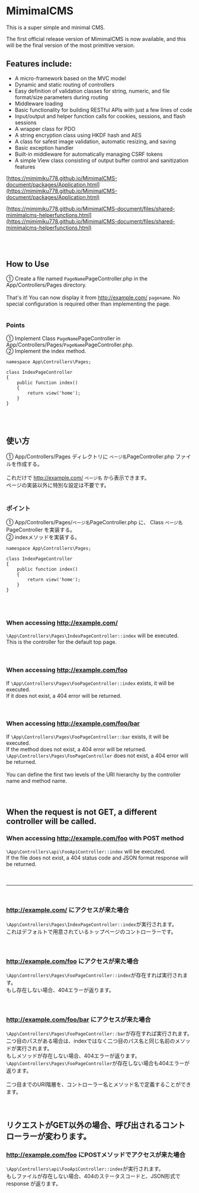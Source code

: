 # MimimalCMS
This is a super simple and minimal CMS.

The first official release version of MimimalCMS is now available, and this will be the final version of the most primitive version.

## Features include:
- A micro-framework based on the MVC model
- Dynamic and static routing of controllers
- Easy definition of validation classes for string, numeric, and file format/size parameters during routing
- Middleware loading
- Basic functionality for building RESTful APIs with just a few lines of code
- Input/output and helper function calls for cookies, sessions, and flash sessions
- A wrapper class for PDO
- A string encryption class using HKDF hash and AES
- A class for safest image validation, automatic resizing, and saving
- Basic exception handler
- Built-in middleware for automatically managing CSRF tokens
- A simple View class consisting of output buffer control and sanitization features

[https://mimimiku778.github.io/MimimalCMS-document/packages/Application.html](https://mimimiku778.github.io/MimimalCMS-document/packages/Application.html)  

[https://mimimiku778.github.io/MimimalCMS-document/files/shared-mimimalcms-helperfunctions.html](https://mimimiku778.github.io/MimimalCMS-document/files/shared-mimimalcms-helperfunctions.html)

<br>
<br>

## How to Use<br>
① Create a file named `PageName`PageController.php in the App/Controllers/Pages directory.<br>
<br>
That's it! You can now display it from http://example.com/ `pagename`. No special configuration is required other than implementing the page.<br>
<br>

### Points<br>
① Implement Class `PageName`PageController in App/Controllers/Pages/`PageName`PageController.php.<br>
② Implement the index method.<br>
```
namespace App\Controllers\Pages;

class IndexPageController
{
    public function index()
    {
        return view('home');
    }
}
```
<br>
<br>

## 使い方<br>
① App/Controllers/Pages ディレクトリに `ページ名`PageController.php ファイルを作成する。<br>
<br>
これだけで http://example.com/ `ページ名` から表示できます。<br>
ページの実装以外に特別な設定は不要です。<br>
<br>

### ポイント<br>
① App/Controllers/Pages/`ページ名`PageController.php に、 Class `ページ名`PageController を実装する。<br>
② indexメソッドを実装する。<br>
```
namespace App\Controllers\Pages;

class IndexPageController
{
    public function index()
    {
        return view('home');
    }
}
```
<br>
<br>

### When accessing http://example.com/<br>
`\App\Controllers\Pages\IndexPageController::index` will be executed.<br>
This is the controller for the default top page.<br>
<br>
<br>

### When accessing http://example.com/foo<br>
If `\App\Controllers\Pages\FooPageController::index` exists, it will be executed.<br>
If it does not exist, a 404 error will be returned.<br>
<br>
<br>

### When accessing http://example.com/foo/bar<br>
If `\App\Controllers\Pages\FooPageController::bar` exists, it will be executed.<br>
If the method does not exist, a 404 error will be returned.<br>
`\App\Controllers\Pages\FooPageController` does not exist, a 404 error will be returned.<br>
<br>
You can define the first two levels of the URI hierarchy by the controller name and method name.<br>
<br>
<br>

## When the request is not GET, a different controller will be called.<br>

### When accessing http://example.com/foo with POST method<br>
`\App\Controllers\api\FooApiController::index` will be executed.<br>
If the file does not exist, a 404 status code and JSON format response will be returned.<br>
<br>
<br>
___
<br>

### http://example.com/ にアクセスが来た場合<br>
`\App\Controllers\Pages\IndexPageController::index`が実行されます。<br>
これはデフォルトで用意されているトップページのコントローラーです。<br>
<br>
<br>

### http://example.com/foo にアクセスが来た場合<br>
`\App\Controllers\Pages\FooPageController::index`が存在すれば実行されます。<br>
もし存在しない場合、404エラーが返ります。<br>
<br>
<br>

### http://example.com/foo/bar にアクセスが来た場合<br>
`\App\Controllers\Pages\FooPageController::bar`が存在すれば実行されます。<br>
二つ目のパスがある場合は、indexではなく二つ目のパス名と同じ名前のメソッドが実行されます。<br>
もしメソッドが存在しない場合、404エラーが返ります。<br>
`\App\Controllers\Pages\FooPageController`が存在しない場合も404エラーが返ります。<br>
<br>
二つ目までのURI階層を、コントローラー名とメソッド名で定義することができます。<br>
<br>
<br>

## リクエストがGET以外の場合、呼び出されるコントローラーが変わります。<br>

### http://example.com/foo にPOSTメソッドでアクセスが来た場合<br>
`\App\Controllers\api\FooApiController::index`が実行されます。<br>
もしファイルが存在しない場合、404のステータスコードと、JSON形式で response が返ります。<br>
<br>
<br>
